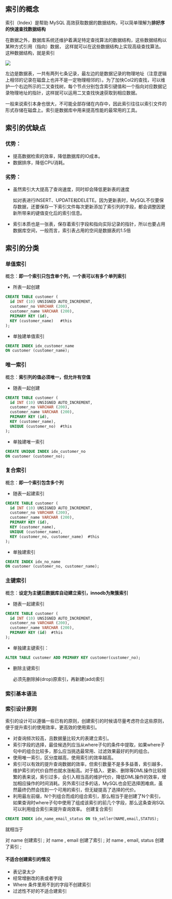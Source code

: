 
## 索引的概念

索引（Index）是帮助 MySQL 高效获取数据的数据结构，可以简单理解为**排好序的快速查找数据结构**

在数据之外，数据库系统还维护着满足特定查找算法的数据结构，这些数据结构以某种方式引用（指向）数据， 这样就可以在这些数据结构上实现高级查找算法。这种数据结构，就是索引

![](https://zhaosi-1253759587.cos.ap-nanjing.myqcloud.com/files/obsidian/picture/uTools_1670059387075.png)

左边是数据表，一共有两列七条记录，最左边的是数据记录的物理地址（注意逻辑上相邻的记录在磁盘上也并不是一定物理相邻的）。为了加快Col2的查找，可以维护一个右边所示的二叉查找树，每个节点分别包含索引键值和一个指向对应数据记录物理地址的指针，这样就可以运用二叉查找快速获取到相应数据。

一般来说索引本身也很大，不可能全部存储在内存中，因此索引往往以索引文件的形式存储在磁盘上。索引是数据库中用来提高性能的最常用的工具。

## 索引的优缺点

### 优势：
-  提高数据检索的效率，降低数据库的IO成本。
-  数据排序，降低CPU消耗。

### 劣势：

-   虽然索引大大提高了查询速度，同时却会降低更新表的速度
    
    如对表进行INSERT、UPDATE和DELETE。因为更新表时，MySQL不仅要保存数据，还要保存一下索引文件每次更新添加了索引列的字段，都会调整因更新所带来的键值变化后的索引信息。
    
-   索引本质也是一张表，保存着索引字段和指向实际记录的指针，所以也要占用数据库空间，一般而言，索引表占用的空间是数据表的1.5倍

## 索引的分类

### 单值索引
概念：**即一个索引只包含单个列，一个表可以有多个单列索引**

- 所表一起创建
```sql
CREATE TABLE customer (
  id INT (10) UNSIGNED AUTO_INCREMENT,
  customer_no VARCHAR (200),
  customer_name VARCHAR (200),
  PRIMARY KEY (id),
  KEY (customer_name)	#this
);
```

- 单独建单值索引
```sql
CREATE INDEX idx_customer_name
ON customer (customer_name);
```

### 唯一索引

概念：**索引列的值必须唯一，但允许有空值**

- 随表一起创建
```sql
CREATE TABLE customer (
  id INT (10) UNSIGNED AUTO_INCREMENT,
  customer_no VARCHAR (200),
  customer_name VARCHAR (200),
  PRIMARY KEY (id),
  KEY (customer_name),
  UNIQUE (customer_no)	#this
);
```

- 单独建唯一索引
```sql
CREATE UNIQUE INDEX idx_customer_no
ON customer (customer_no);
```

### 复合索引
概念：**即一个索引包含多个列**
- 随表一起建索引
```sql
CREATE TABLE customer (
  id INT (10) UNSIGNED AUTO_INCREMENT,
  customer_no VARCHAR (200),
  customer_name VARCHAR (200),
  PRIMARY KEY (id),
  KEY (customer_name),
  UNIQUE (customer_name),
  KEY (customer_no, customer_name)	#this
);
```
- 单独建索引
```sql
CREATE INDEX idx_no_name
ON customer (customer_no, customer_name);
```

### 主键索引
概念：**设定为主键后数据库自动建立索引，innodb为聚簇索引**
- 随表一起建索引
```sql
CREATE TABLE customer (
  id INT (10) UNSIGNED AUTO_INCREMENT,
  customer_no VARCHAR (200),
  customer_name VARCHAR (200),
  PRIMARY KEY (id)	#this
);
```

- 单独建主键索引：
```sql
ALTER TABLE customer ADD PRIMARY KEY customer(customer_no);
```

- 删除主键索引

	必须先删除掉(drop)原索引，再新建(add)索引

### 索引基本语法

### 索引设计原则

索引的设计可以遵循一些已有的原则，创建索引的时候请尽量考虑符合这些原则，便于提升索引的使用效率，更高效的使用索引。

-   对查询频次较高，且数据量比较大的表建立索引。
-  索引字段的选择，最佳候选列应当从where子句的条件中提取，如果where子句中的组合比较多，那么应当挑选最常用、过滤效果最好的列的组合。
-  使用唯一索引，区分度越高，使用索引的效率越高。
-   索引可以有效的提升查询数据的效率，但索引数量不是多多益善，索引越多，维护索引的代价自然也就水涨船高。对于插入、更新、删除等DML操作比较频繁的表来说，索引过多，会引入相当高的维护代价，降低DML操作的效率，增加相应操作的时间消耗。另外索引过多的话，MySQL也会犯选择困难病，虽然最终仍然会找到一个可用的索引，但无疑提高了选择的代价。
- 利用最左前缀，N个列组合而成的组合索引，那么相当于是创建了N个索引，如果查询时where子句中使用了组成该索引的前几个字段，那么这条查询SQL可以利用组合索引来提升查询效率。
创建复合索引
```sql
CREATE INDEX idx_name_email_status ON tb_seller(NAME,email,STATUS);

```

就相当于

对 name 创建索引 ; 对 name , email 创建了索引 ;  对 name , email, status 创建了索引 ;

#### 不适合创建索引的情况
-   表记录太少
-   经常增删改的表或者字段
-   Where 条件里用不到的字段不创建索引
-   过滤性不好的不适合建索引

